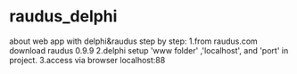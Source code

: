 # raudus_delphi
about web app with delphi&amp;raudus
step by step:
1.from raudus.com download raudus 0.9.9
2.delphi setup 'www folder' ,'localhost', and 'port' in project.
3.access via browser localhost:88
